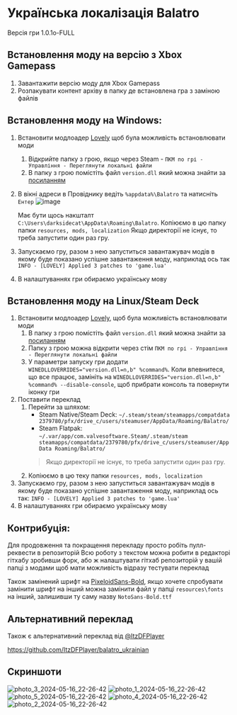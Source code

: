# Українська локалізація Balatro

Версія гри 1.0.1o-FULL

## Встановлення моду на версію з Xbox Gamepass
1) Завантажити версію моду для Xbox Gamepass
2) Розпакувати контент архіву в папку де встановлена гра з заміною файлів

## Встановлення моду на Windows:
1) Встановити модлоадер [Lovely](https://github.com/ethangreen-dev/lovely-injector) щоб була можливість встановлювати моди
    1. Відкрийте папку з грою, якщо через Steam - `ПКМ по грі - Управління - Переглянути локальні файли`
    2. В папку з грою помістіть файл `version.dll` який можна знайти за [посиланням](https://github.com/ethangreen-dev/lovely-injector/releases)
2) В вікні адреси в Провіднику ведіть `%appdata%\Balatro` та натисніть `Ентер`
   ![image](https://github.com/darksidecat/balatro_ukrainian/assets/1649575/b28ec5dd-e9e0-4b1e-bfa0-c9d5e6744a1f)
   
   Має бути щось накшталт `C:\Users\darksidecat\AppData\Roaming\Balatro`. 
   Копіюємо в цю папку папки `resources, mods, localization`
   Якщо директорії не існує, то треба запустити один раз гру. 
4) Запускаємо гру, разом з нею запуститься завантажувач модів в якому буде показано успішне завантаження моду, наприклад ось так
  ```INFO - [LOVELY] Applied 3 patches to 'game.lua'```
5) В налаштуваннях гри обираємо українську мову

## Встановлення моду на Linux/Steam Deck
1) Встановити модлоадер [Lovely](https://github.com/ethangreen-dev/lovely-injector), щоб була можливість встановлювати моди
    1. В папку з грою помістіть файл `version.dll` який можна знайти за [посиланням](https://github.com/ethangreen-dev/lovely-injector/releases)
    2. Папку з грою можна відкрити через стім `ПКМ по грі - Управління - Переглянути локальні файли`
    3. У параметри запуску гри додати `WINEDLLOVERRIDES="version.dll=n,b" %command%`. Коли впевнитеся, що все працює, замініть на `WINEDLLOVERRIDES="version.dll=n,b" %command% --disable-console`, щоб прибрати консоль та повернути іконку гри 
2) Поставити переклад
    1. Перейти за шляхом:
        - Steam Native/Steam Deck: `~/.steam/steam/steamapps/compatdata 2379780/pfx/drive_c/users/steamuser/AppData/Roaming/Balatro/` 
        - Steam Flatpak: `~/.var/app/com.valvesoftware.Steam/.steam/steam steamapps/compatdata/2379780/pfx/drive_c/users/steamuser/AppData Roaming/Balatro/`
        > Якщо директорії не існує, то треба запустити один раз гру.
    2. Копіюємо в цю теку папки `resources, mods, localization`
4) Запускаємо гру, разом з нею запуститься завантажувач модів в якому буде показано успішне завантаження моду, наприклад ось так:
  ```INFO - [LOVELY] Applied 3 patches to 'game.lua'```
5) В налаштуваннях гри обираємо українську мову

## Контрибуція:
  Для продовження та покращення перекладу просто робіть пулл-реквести в репозиторій
  Всю роботу з текстом можна робити в редакторі гітхабу зробивши форк, або ж  налаштувати гітхаб репозиторій у вашій папці з модами щоб мати можливість відразу тестувати переклад


Також замінений шрифт на [PixeloidSans-Bold](https://ggbot.itch.io/pixeloid-font), якщо хочете спробувати замінити шрифт на інший
можна замінити файл у папці `resources\fonts` на інший, залишивши ту саму назву `NotoSans-Bold.ttf`

## Альтернативний переклад
Також є альтернативний переклад від [@ItzDFPlayer](https://github.com/ItzDFPlayer)

https://github.com/ItzDFPlayer/balatro_ukrainian

## Скриншоти
![photo_3_2024-05-16_22-26-42](https://github.com/darksidecat/balatro_ukrainian/assets/58224121/d8a0640a-5c4e-4262-b34c-247de6bd5a28)
![photo_1_2024-05-16_22-26-42](https://github.com/darksidecat/balatro_ukrainian/assets/58224121/c9a27575-e556-41e0-a4ab-5ece9fa471b1)
![photo_5_2024-05-16_22-26-42](https://github.com/darksidecat/balatro_ukrainian/assets/58224121/698285a8-6d1b-4316-ae44-b2344854eefe)
![photo_4_2024-05-16_22-26-42](https://github.com/darksidecat/balatro_ukrainian/assets/58224121/ed513c2a-dfb7-4542-9b42-726c927adeb9)
![photo_2_2024-05-16_22-26-42](https://github.com/darksidecat/balatro_ukrainian/assets/58224121/584fd604-e7fc-4e46-a1eb-60b675903a30)


